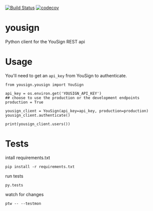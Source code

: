 [![Build Status](https://travis-ci.org/weassur/yousign-python.svg?branch=master)](https://travis-ci.org/weassur/yousign-python)
[![codecov](https://codecov.io/gh/weassur/yousign-python/branch/master/graph/badge.svg)](https://codecov.io/gh/weassur/yousign-python)

# yousign

Python client for the YouSign REST api

# Usage

You'll need to get an `api_key` from YouSign to authenticate.

```
from yousign.yousign import YouSign

api_key = os.environ.get('YOUSIGN_API_KEY')
## choose to use the production or the development endpoints
production = True

yousign_client = YouSign(api_key=api_key, production=production)
yousign_client.authenticate()

print(yousign_client.users())

```

# Tests

intall requirements.txt

`pip install -r requirements.txt`

run tests

`py.tests`

watch for changes

`ptw -- --testmon`
